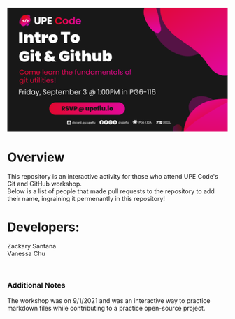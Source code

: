 ![Git and GitHub banner](Banner.png)
# Overview
This repository is an interactive activity for those who attend UPE Code's Git and GitHub workshop. <br />
Below is a list of people that made pull requests to the repository to add their name, ingraining it permenantly in this repository!

# Developers:
Zackary Santana <br />
Vanessa Chu <br />

<br />

### Additional Notes
The workshop was on 9/1/2021 and was an interactive way to practice markdown files while contributing to a practice open-source project.
